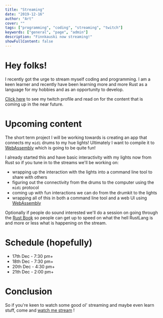 ```yaml
---
title: "Streaming"
date: "2019-12-16"
author: "Art"
cover: ""
tags: ["programming", "coding", "streaming", "twitch"]
keywords: ["general", "page", "admin"]
description: "Finnkauski now streaming!"
showFullContent: false
---
```


# Hey folks!

I recently got the urge to stream myself coding and programming. I am a keen
learner and recently have been learning more and more Rust as a language for my
hobbies and as an opportunity to develop.

[Click here](https://www.twitch.tv/finnkauski) to see my twitch profile and read
on for the content that is coming up in the near future.

# Upcoming content

The short term project I will be working towards is creating an app that
connects my `midi` drums to my hue lights! Ultimately I want to compile it to
[WebAssembly](https://webassembly.org/) which is going to be quite fun!

I already started this and have basic interactivity with my lights now from Rust
so if you tune in to the streams we'll be working on:

- wrapping up the interaction with the lights into a command line tool to share
  with others
- figuring out the connectivity from the drums to the computer using the `midi`
  protocol
- coming up with fun interactions we can do from the drumkit to the lights
- wrapping all of this in both a command line tool and a web UI using
  [WebAssembly](https://webassembly.org/)

Optionally if people do sound interested we'll do a session on going through
the [Rust Book](https://doc.rust-lang.org/book/) so people can get up to speed
on what the hell RustLang is and more or less what is happening on the stream.

# Schedule (hopefully)

- 17th Dec - 7:30 pm+
- 18th Dec - 7:30 pm+
- 20th Dec - 4:30 pm+
- 21th Dec - 2:00 pm+

# Conclusion

So if you're keen to watch some good ol' streaming and maybe even learn stuff,
come and [watch me stream](https://www.twitch.tv/finnkauski) !
